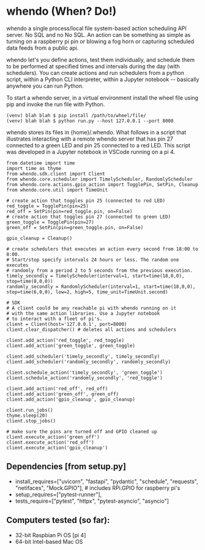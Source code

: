 # whendo (When? Do!)

whendo a single process/local file system-based action scheduling API server. No SQL and no No SQL. An action can be something as simple as turning on a raspberry pi pin or blowing a fog horn or capturing scheduled data feeds from a public api.

whendo let's you define actions, test them individually, and schedule them to be performed at specified times and intervals during the day (with schedulers). You can create actions and run schedulers from a python script, within a Python CLI interpreter, within a Jupyter notebook -- basically anywhere you can run Python.

To start a whendo server, in a virtual environment install the wheel file using pip and invoke the run file with Python.
```
(venv) blah blah $ pip install /path/to/wheel/file/
(venv) blah blah $ python run.py --host 127.0.0.1 --port 8000
```
whendo stores its files in {home}/.whendo. What follows in a script that illustrates interacting with a remote whendo server that has pin 27 connected to a green LED and pin 25 connected to a red LED. This script was developed in a Jupyter notebook in VSCode running on a pi 4.
```
from datetime import time
import time as thyme
from whendo.sdk.client import Client
from whendo.core.scheduler import TimelyScheduler, RandomlyScheduler
from whendo.core.actions.gpio_action import TogglePin, SetPin, Cleanup
from whendo.core.util import TimeUnit

# create action that toggles pin 25 (connected to red LED)
red_toggle = TogglePin(pin=25)
red_off = SetPin(pin=red_toggle.pin, on=False)
# create action that toggles pin 27 (connected to green LED)
green_toggle = TogglePin(pin=27)
green_off = SetPin(pin=green_toggle.pin, on=False)

gpio_cleanup = Cleanup()

# create schedulers that executes an action every second from 18:00 to 8:00.
# Start/stop specify intervals 24 hours or less. The random one executes
# randomly from a period 2 to 5 seconds from the previous execution.
timely_secondly = TimelyScheduler(interval=1, start=time(18,0,0), stop=time(8,0,0))
randomly_secondly = RandomlyScheduler(interval=1, start=time(18,0,0), stop=time(6,0,0), low=2, high=5, time_unit=TimeUnit.second)

# SDK
# A client could be any reachable pi with whendo running on it
# with the same action libraries. Use a Jupyter notebook
# to interact with a fleet of pi's.
client = Client(host='127.0.0.1', port=8000)
client.clear_dispatcher() # deletes all actions and schedulers

client.add_action('red_toggle', red_toggle)
client.add_action('green_toggle', green_toggle)

client.add_scheduler('timely_secondly', timely_secondly)
client.add_scheduler('randomly_secondly', randomly_secondly)

client.schedule_action('timely_secondly', 'green_toggle')
client.schedule_action('randomly_secondly', 'red_toggle')

client.add_action('red_off', red_off)
client.add_action('green_off', green_off)
client.add_action('gpio_cleanup', gpio_cleanup)

client.run_jobs()
thyme.sleep(20)
client.stop_jobs()

# make sure the pins are turned off and GPIO cleaned up
client.execute_action('green_off')
client.execute_action('red_off')
client.execute_action('gpio_cleanup')
```
## Dependencies [from setup.py]

- install_requires=["uvicorn", "fastapi", "pydantic", "schedule", "requests", "netifaces", "Mock.GPIO"], # includes RPi.GPIO for raspberry pi's
- setup_requires=["pytest-runner"],
- tests_require=["pytest", "httpx", "pytest-asyncio", "asyncio"]

## Computers tested (so far):

- 32-bit Raspbian Pi OS [pi 4]
- 64-bit Intel-based Mac OS
